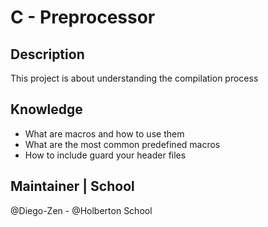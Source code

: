 # C - Preprocessor

## Description
This project is about understanding the compilation process

## Knowledge
* What are macros and how to use them
* What are the most common predefined macros
* How to include guard your header files

## Maintainer | School
@Diego-Zen - @Holberton School
